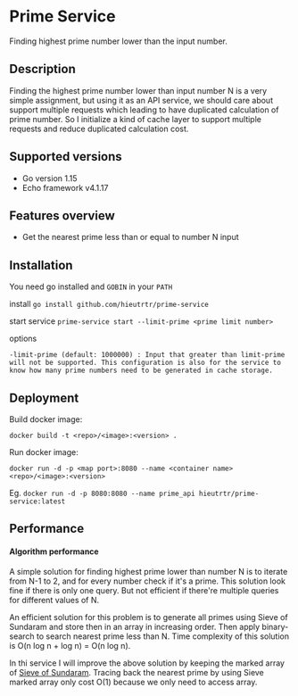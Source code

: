 # Prime Service
Finding highest prime number lower than the input number.

## Description
Finding the highest prime number lower than input number N is a very simple assignment, but using it as an API service, 
we should care about support multiple requests which leading to have duplicated calculation of prime number.
So I initialize a kind of cache layer to support multiple requests and reduce duplicated calculation cost.

## Supported versions

* Go version 1.15
* Echo framework v4.1.17

## Features overview
* Get the nearest prime less than or equal to number N input

## Installation
You need go installed and `GOBIN` in your `PATH`

install `go install github.com/hieutrtr/prime-service`

start service `prime-service start --limit-prime <prime limit number>`

options
```
-limit-prime (default: 1000000) : Input that greater than limit-prime will not be supported. This configuration is also for the service to know how many prime numbers need to be generated in cache storage.
```

## Deployment
Build docker image:

`docker build -t <repo>/<image>:<version> .`

Run docker image:

`docker run -d -p <map port>:8080 --name <container name> <repo>/<image>:<version>`

Eg. `docker run -d -p 8080:8080 --name prime_api hieutrtr/prime-service:latest`

## Performance
#### Algorithm performance

A simple solution for finding highest prime lower than number N is to iterate from N-1 to 2, 
and for every number check if it's a prime. 
This solution look fine if there is only one query.
But not efficient if there're multiple queries for different values of N.

An efficient solution for this problem is to generate all primes using Sieve of Sundaram and store then in an array in increasing order. 
Then apply binary-search to search nearest prime less than N. Time complexity of this solution is O(n log n + log n) = O(n log n).

In thi service I will improve the above solution by keeping the marked array of [Sieve of Sundaram](https://www.geeksforgeeks.org/sieve-sundaram-print-primes-smaller-n/).
Tracing back the nearest prime by using Sieve marked array only cost O(1) because we only need to access array.
